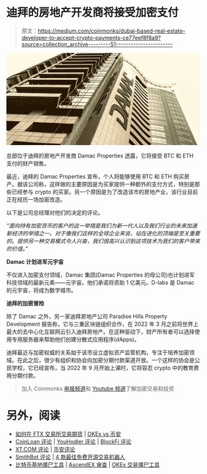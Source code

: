 # 迪拜的房地产开发商将接受加密支付

> 原文：<https://medium.com/coinmonks/dubai-based-real-estate-developer-to-accept-crypto-payments-ce77eef8f8a9?source=collection_archive---------51----------------------->

![](img/20ea96a327e898d57bf3458ea28a7767.png)

总部位于迪拜的房地产开发商 Damac Properties 透露，它将接受 BTC 和 ETH 支付的财产销售。

最近，迪拜的 Damac Properties 宣布，个人将能够使用 BTC 和 ETH 购买房产。据该公司称，这样做的主要原因是为买家提供一种额外的支付方式，特别是那些已经参与 crypto 的买家。另一个原因是为了改造该市的房地产业，该行业目前正在经历一场加密改造。

以下是公司总经理对他们的决定的评论。

*“面向持有加密货币的客户的这一举措是我们为新一代人以及我们行业的未来加速新经济的举措之一。对于像我们这样的全球企业来说，站在进化的顶端是至关重要的。提供另一种交易模式令人兴奋，我们很高兴认识到这项技术为我们的客户带来的价值。”*

**Damac 计划进军元宇宙**

不仅进入加密支付领域，Damac 集团(Damac Properties 的母公司)也计划进军科技领域的最新元素——元宇宙。他们承诺将资助 1 亿美元。D-labs 是 Damac 的元宇宙，将成为数字城市。

**迪拜的加密冒险**

除了 Damac 之外，另一家迪拜房地产公司 Paradise Hills Property Development 报告称，它与三重区块链组织合作，在 2022 年 3 月之前将世界上最大的去中心化互联网云引入迪拜房地产。在这种驱动下，财产所有者可以选择使用专用服务器来帮助他们创建分散式应用程序(dApps)。

迪拜最近与加密权威的关系始于该市设立虚拟资产监管机构，专注于培养加密领域。在此之后，很少有组织和协会向加密分期付款渠道开放。一个这样的协会是公民学校，它已经宣布，当 2022 年 9 月开始上课时，它将容忍 crypto 中的教育费用分期付款。

> 加入 Coinmonks [电报频道](https://t.me/coincodecap)和 [Youtube 频道](https://www.youtube.com/c/coinmonks/videos)了解加密交易和投资

# 另外，阅读

*   [如何在 FTX 交易所交易期货](https://coincodecap.com/ftx-futures-trading) | [OKEx vs 币安](https://coincodecap.com/okex-vs-binance)
*   [CoinLoan 评论](https://coincodecap.com/coinloan-review) | [YouHodler 评论](/coinmonks/youhodler-4-easy-ways-to-make-money-98969b9689f2) | [BlockFi 评论](https://coincodecap.com/blockfi-review)
*   [XT.COM 评论](https://coincodecap.com/profittradingapp-for-binance) | [币安评论](https://coincodecap.com/xt-com-review)
*   [SmithBot 评论](https://coincodecap.com/smithbot-review) | [4 款最佳免费开源交易机器人](https://coincodecap.com/free-open-source-trading-bots)
*   [比特币基地僵尸工具](/coinmonks/coinbase-bots-ac6359e897f3) | [AscendEX 审查](/coinmonks/ascendex-review-53e829cf75fa) | [OKEx 交易僵尸工具](/coinmonks/okex-trading-bots-234920f61e60)